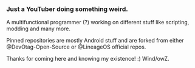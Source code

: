 ### Just a YouTuber doing something weird.

A multifunctional programmer (?) working on different stuff like scripting, modding and many more.

Pinned repositories are mostly Android stuff and are forked from either @DevOtag-Open-Source or @LineageOS official repos.

Thanks for coming here and knowing my existence! :)
Wind/owZ.
